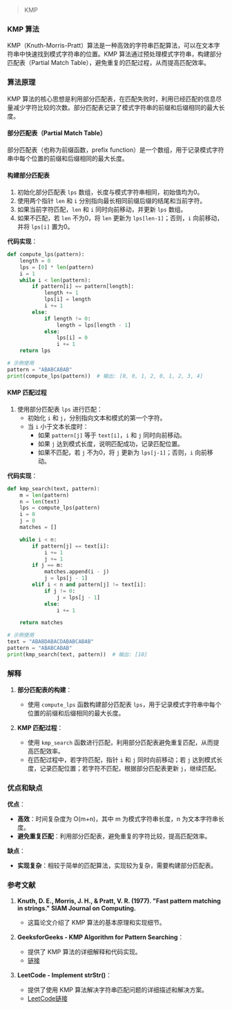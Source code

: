 > KMP


### KMP 算法

KMP（Knuth-Morris-Pratt）算法是一种高效的字符串匹配算法，可以在文本字符串中快速找到模式字符串的位置。KMP 算法通过预处理模式字符串，构建部分匹配表（Partial Match Table），避免重复的匹配过程，从而提高匹配效率。

### 算法原理

KMP 算法的核心思想是利用部分匹配表，在匹配失败时，利用已经匹配的信息尽量减少字符比较的次数。部分匹配表记录了模式字符串的前缀和后缀相同的最大长度。

#### 部分匹配表（Partial Match Table）

部分匹配表（也称为前缀函数，prefix function）是一个数组，用于记录模式字符串中每个位置的前缀和后缀相同的最大长度。

#### 构建部分匹配表

1. 初始化部分匹配表 `lps` 数组，长度与模式字符串相同，初始值均为0。
2. 使用两个指针 `len` 和 `i` 分别指向最长相同前缀后缀的结尾和当前字符。
3. 如果当前字符匹配，`len` 和 `i` 同时向前移动，并更新 `lps` 数组。
4. 如果不匹配，若 `len` 不为0，将 `len` 更新为 `lps[len-1]`；否则，`i` 向前移动，并将 `lps[i]` 置为0。

**代码实现**：

```python
def compute_lps(pattern):
    length = 0
    lps = [0] * len(pattern)
    i = 1
    while i < len(pattern):
        if pattern[i] == pattern[length]:
            length += 1
            lps[i] = length
            i += 1
        else:
            if length != 0:
                length = lps[length - 1]
            else:
                lps[i] = 0
                i += 1
    return lps

# 示例使用
pattern = "ABABCABAB"
print(compute_lps(pattern))  # 输出: [0, 0, 1, 2, 0, 1, 2, 3, 4]
```

#### KMP 匹配过程

1. 使用部分匹配表 `lps` 进行匹配：
   - 初始化 `i` 和 `j`，分别指向文本和模式的第一个字符。
   - 当 `i` 小于文本长度时：
     - 如果 `pattern[j]` 等于 `text[i]`，`i` 和 `j` 同时向前移动。
     - 如果 `j` 达到模式长度，说明匹配成功，记录匹配位置。
     - 如果不匹配，若 `j` 不为0，将 `j` 更新为 `lps[j-1]`；否则，`i` 向前移动。

**代码实现**：

```python
def kmp_search(text, pattern):
    m = len(pattern)
    n = len(text)
    lps = compute_lps(pattern)
    i = 0
    j = 0
    matches = []

    while i < n:
        if pattern[j] == text[i]:
            i += 1
            j += 1
        if j == m:
            matches.append(i - j)
            j = lps[j - 1]
        elif i < n and pattern[j] != text[i]:
            if j != 0:
                j = lps[j - 1]
            else:
                i += 1

    return matches

# 示例使用
text = "ABABDABACDABABCABAB"
pattern = "ABABCABAB"
print(kmp_search(text, pattern))  # 输出: [10]
```

### 解释

1. **部分匹配表的构建**：
   - 使用 `compute_lps` 函数构建部分匹配表 `lps`，用于记录模式字符串中每个位置的前缀和后缀相同的最大长度。

2. **KMP 匹配过程**：
   - 使用 `kmp_search` 函数进行匹配，利用部分匹配表避免重复匹配，从而提高匹配效率。
   - 在匹配过程中，若字符匹配，指针 `i` 和 `j` 同时向前移动；若 `j` 达到模式长度，记录匹配位置；若字符不匹配，根据部分匹配表更新 `j`，继续匹配。

### 优点和缺点

**优点**：
- **高效**：时间复杂度为 O(m+n)，其中 m 为模式字符串长度，n 为文本字符串长度。
- **避免重复匹配**：利用部分匹配表，避免重复的字符比较，提高匹配效率。

**缺点**：
- **实现复杂**：相较于简单的匹配算法，实现较为复杂，需要构建部分匹配表。

### 参考文献

1. **Knuth, D. E., Morris, J. H., & Pratt, V. R. (1977). "Fast pattern matching in strings." SIAM Journal on Computing.**
   - 这篇论文介绍了 KMP 算法的基本原理和实现细节。

2. **GeeksforGeeks - KMP Algorithm for Pattern Searching**：
   - 提供了 KMP 算法的详细解释和代码实现。
   - [链接](https://www.geeksforgeeks.org/kmp-algorithm-for-pattern-searching/)

3. **LeetCode - Implement strStr()**：
   - 提供了使用 KMP 算法解决字符串匹配问题的详细描述和解决方案。
   - [LeetCode链接](https://leetcode.com/problems/implement-strstr/)